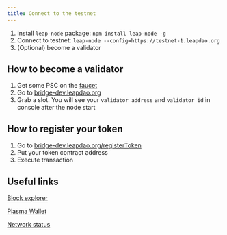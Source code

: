 ```yaml
---
title: Connect to the testnet
---
```


1. Install `leap-node` package: `npm install leap-node -g`
2. Connect to testnet: `leap-node --config=https://testnet-1.leapdao.org`
3. (Optional) become a validator

## How to become a validator

1. Get some PSC on the [faucet](https://bridge-dev.leapdao.org/faucet)
2. Go to [bridge-dev.leapdao.org](https://bridge-dev.leapdao.org)
3. Grab a slot. You will see your `validator address` and `validator id` in console after the node start

## How to register your token

1. Go to [bridge-dev.leapdao.org/registerToken](https://bridge-dev.leapdao.org/registerToken)
2. Put your token contract address
3. Execute transaction

## Useful links

[Block explorer](https://bridge-dev.leapdao.org/explorer)

[Plasma Wallet](https://bridge-dev.leapdao.org/wallet)

[Network status](https://bridge-dev.leapdao.org/status)